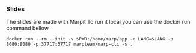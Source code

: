### Slides
The slides are made with Marpit
To run it local you can use the docker run command bellow

```docker run --rm --init -v $PWD:/home/marp/app -e LANG=$LANG -p 8080:8080 -p 37717:37717 marpteam/marp-cli -s .```
